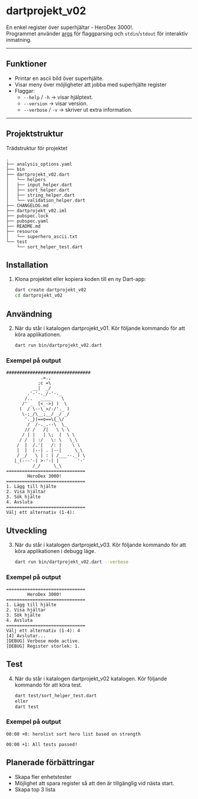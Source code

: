 # dartprojekt_v02

En enkel register över superhjältar - HeroDex 3000!.  
Programmet använder [args](https://pub.dev/packages/args) för flaggparsing och `stdin`/`stdout` för interaktiv inmatning.

---

## Funktioner
- Printar en ascii bild över superhjälte.
- Visar meny över möjligheter att jobba med superhjälte register
- Flaggar:
    - `--help` / `-h` → visar hjälptext.
    - `--version` → visar version.
    - `--verbose` / `-v` → skriver ut extra information.

---

## Projektstruktur
Trädstruktur för projektet
```text
.
├── analysis_options.yaml
├── bin
├── dartprojekt_v02.dart
│   └── helpers
│   ├── input_helper.dart
│   ├── sort_helper.dart
│   ├── string_helper.dart
│   └── validation_helper.dart
├── CHANGELOG.md
├── dartprojekt_v02.iml
├── pubspec.lock
├── pubspec.yaml
├── README.md
├── resource
│   └── superhero_ascii.txt
└── test
    └── sort_helper_test.dart
```

## Installation
1. Klona projektet eller kopiera koden till en ny Dart-app:
   ```bash
   dart create dartprojekt_v02
   cd dartprojekt_v02

## Användning
2. När du står i katalogen dartprojekt_v01. Kör följande kommando för att köra applikationen.
   ```bash
   dart run bin/dartprojekt_v02.dart

### Exempel på output
```text
################################
             .=.,
            ;c =\
          __|  _/
        .'-'-._/-'-._
       /..   ____    \
      /' _  [<_->] )  \
     (  / \--\_>/-/'._ )
      \-;_/\__;__/ _/ _/
       '._}|==o==\{_\/
        /  /-._.--\  \_
       // /   /|   \ \ \
      / | |   | \;  |  \ \
     / /  | :/   \: \   \_\
    /  |  /.'|   /: |    \ \
    |  |  |--| . |--|     \_\
    / _/   \ | : | /___--._) \
   |_(---'-| >-'-| |       '-'
          /_/     \_\
==============================
        HeroDex 3000!          
==============================
1. Lägg till hjälte
2. Visa hjältar
3. Sök hjälte
4. Avsluta
==============================
Välj ett alternativ (1-4): 
```

## Utveckling
3. När du står i katalogen dartprojekt_v03. Kör följande kommando för att köra applikationen i debugg läge.
   ```bash
   dart run bin/dartprojekt_v02.dart --verbose

### Exempel på output
```text
==============================
        HeroDex 3000!          
==============================
1. Lägg till hjälte
2. Visa hjältar
3. Sök hjälte
4. Avsluta
==============================
Välj ett alternativ (1-4): 4
[4] Avslutar...
[DEBUG] Verbose mode active.
[DEBUG] Register storlek: 1.
```
## Test
4. När du står i katalogen dartprojekt_v02 katalogen. Kör följande kommando för att köra test.
   ```bash
   dart test/sort_helper_test.dart
   eller
   dart test

### Exempel på output
```text
00:00 +0: herolist sort hero list based on strength

00:00 +1: All tests passed!
```

## Planerade förbättringar
- Skapa fler enhetstester
- Möjlighet att spara register så att den är tillgänglig vid nästa start.
- Skapa top 3 lista